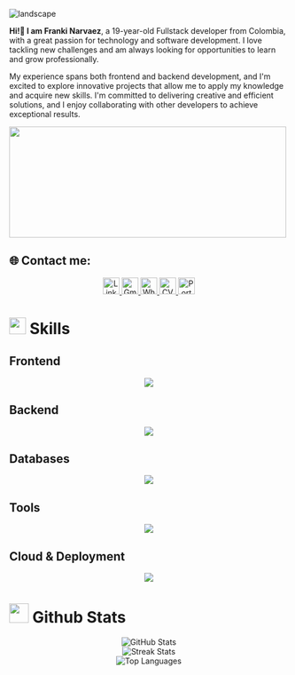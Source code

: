 ![landscape](https://art.pixilart.com/sr26f3b8a3d27aws3.gif)

**Hi!👋 I am Franki Narvaez**, a 19-year-old Fullstack developer from Colombia, with a great passion for technology and software development. I love tackling new challenges and am always looking for opportunities to learn and grow professionally.

My experience spans both frontend and backend development, and I'm excited to explore innovative projects that allow me to apply my knowledge and acquire new skills. I'm committed to delivering creative and efficient solutions, and I enjoy collaborating with other developers to achieve exceptional results.

<div style="display: flex;" align="center">
  <img style="display: inline-block; width: 500px; height: 200px;" src="https://i.pinimg.com/originals/5b/10/8f/5b108fae049634eb1f2e78789b9b6ad2.gif">
</div>

## 🌐 Contact me:
<p align="center">
  <a href="https://linkedin.com/in/franki-jhan-carlos-narvaez-munoz-a04bb0319" target="_blank">
    <img src="https://img.shields.io/badge/LinkedIn-%230077B5.svg?logo=linkedin&logoColor=white" alt="LinkedIn" height="30"/>
  </a>
  <a href="mailto:frannki03@gmail.com" target="_blank">
    <img src="https://img.shields.io/badge/Gmail-D14836?logo=Gmail&logoColor=white" alt="Gmail" height="30"/>
  </a>
  <a href="https://wa.me/573225350892" target="_blank">
    <img src="https://img.shields.io/badge/WhatsApp-25D366?logo=Whatsapp&logoColor=white" alt="WhatsApp" height="30"/>
  </a>
  <a href="https://heyzine.com/flip-book/024c320309.html" target="_blank">
    <img src="https://img.shields.io/badge/CV-%230077B5.svg?logo=CV&logoColor=white" alt="CV" height="30"/>
  </a>
  <a href="https://frankinarvaez.netlify.app" target="_blank">
    <img src="https://img.shields.io/badge/Portafolio-%230077B5.svg?logo=Portfolio&logoColor=white" alt="Portafolio" height="30"/>
  </a>
</p>

# <img src="https://media2.giphy.com/media/QssGEmpkyEOhBCb7e1/giphy.gif?cid=ecf05e47a0n3gi1bfqntqmob8g9aid1oyj2wr3ds3mg700bl&rid=giphy.gif" width ="30"><b> Skills</b>

## Frontend
<p align="center">
  <a href="https://skillicons.dev">
    <img src="https://skillicons.dev/icons?i=js,html,css,ts,react,nextjs,tailwind,figma,vite" />
  </a>
</p>

## Backend
<p align="center">
  <a href="https://skillicons.dev">
    <img src="https://skillicons.dev/icons?i=cpp,c,cs,nodejs,nestjs,express,java" />
  </a>
</p>

## Databases
<p align="center">
  <a href="https://skillicons.dev">
    <img src="https://skillicons.dev/icons?i=postgres,mysql,sqlite,supabase" />
  </a>
</p>

## Tools
<p align="center">
  <a href="https://skillicons.dev">
    <img src="https://skillicons.dev/icons?i=github,git,docker,postman,linux,bash,bun,postman,rider,idea,vim,neovim" />
  </a>
</p>

## Cloud & Deployment
<p align="center">
  <a href="https://skillicons.dev">
    <img src="https://skillicons.dev/icons?i=aws,netlify,vercel" />
  </a>
</p>

# <img src="https://media.giphy.com/media/iY8CRBdQXODJSCERIr/giphy.gif" width="35"><b> Github Stats </b>
<p align="center">
  <img src="https://github-readme-stats.vercel.app/api?username=FrankiNarvaez&theme=dracula&hide_border=false&include_all_commits=false&count_private=false" alt="GitHub Stats" /><br/>
  <img src="https://github-readme-streak-stats.herokuapp.com/?user=FrankiNarvaez&theme=dracula&hide_border=false" alt="Streak Stats" /><br/>
  <img src="https://github-readme-stats.vercel.app/api/top-langs/?username=FrankiNarvaez&theme=dracula&hide_border=false&include_all_commits=false&count_private=false&layout=compact" alt="Top Languages" />
</p>


<!-- Proudly created with GPRM ( https://gprm.itsvg.in ) -->
